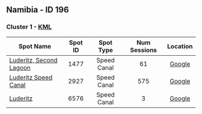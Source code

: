 ## Namibia - ID 196

### Cluster 1 - [KML](196/1.kml)

| Spot Name | Spot ID | Spot Type | Num Sessions | Location |
| --------- | :-----: | :-------: | :----------: | :------: |
| [Luderitz, Second Lagoon](https://www.gps-speedsurfing.com/mygps.aspx?mnu=spotsearch&val=1477.md) | 1477 | Speed Canal | 61| [Google](https://www.google.com/maps/search/?api=1&query=-26.68654093,15.14806925)
| [Luderitz Speed Canal](https://www.gps-speedsurfing.com/mygps.aspx?mnu=spotsearch&val=2927.md) | 2927 | Speed Canal | 575| [Google](https://www.google.com/maps/search/?api=1&query=-26.68674571,15.14774791)
| [Luderitz](https://www.gps-speedsurfing.com/mygps.aspx?mnu=spotsearch&val=6576.md) | 6576 | Speed Canal | 3| [Google](https://www.google.com/maps/search/?api=1&query=-26.68657955,15.1480362)

